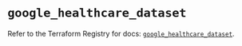 # `google_healthcare_dataset`

Refer to the Terraform Registry for docs: [`google_healthcare_dataset`](https://registry.terraform.io/providers/hashicorp/google-beta/6.49.0/docs/resources/google_healthcare_dataset).
